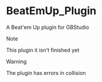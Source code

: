 # BeatEmUp_Plugin
A Beat'em Up plugin for GBStudio

> [!NOTE]
> This plugin it isn't finished yet

> [!WARNING]
> The plugin has errors in collision
